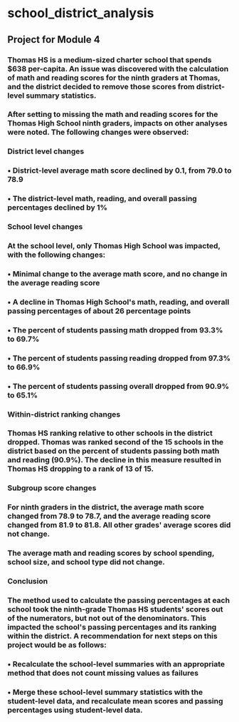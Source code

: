 # school_district_analysis
## Project for Module 4
### Thomas HS is a medium-sized charter school that spends $638 per-capita.  An issue was discovered with the calculation of math and reading scores for the ninth graders at Thomas, and the district decided to remove those scores from district-level summary statistics.  

### After setting to missing the math and reading scores for the Thomas High School ninth graders, impacts on other analyses were noted. The following changes were observed:

### District level changes
### 	• District-level average math score declined by 0.1, from 79.0 to 78.9
### 	• The district-level math, reading, and overall passing percentages declined by 1% 
	
### 	School level changes
### 	At the school level, only Thomas High School was impacted, with the following changes:
###   	• Minimal change to the average math score, and no change in the average reading score
###   	• A decline in Thomas High School's math, reading, and overall passing percentages of about 26 percentage points
###   	• The percent of students passing math dropped from 93.3% to 69.7%
###   	• The percent of students passing reading dropped from 97.3% to 66.9%
###   	• The percent of students passing overall dropped from 90.9% to 65.1%
	
### Within-district ranking changes
### Thomas HS ranking relative to other schools in the district dropped.  Thomas was ranked second of the 15 schools in the district based on the percent of students passing both math and reading (90.9%).  The decline in this measure resulted in Thomas HS dropping to a rank of 13 of 15.   

### Subgroup score changes 

### For ninth graders in the district, the average math score changed from 78.9 to 78.7, and the average reading score changed from 81.9 to 81.8.  All other grades' average scores did not change.

### The average math and reading scores by school spending, school size, and school type did not change.

### Conclusion
### The method used to calculate the passing percentages at each school took the ninth-grade Thomas HS students' scores out of the numerators, but not out of the denominators.   This impacted the school's passing percentages and its ranking within the district.  A recommendation for next steps on this project would be as follows:
###   	• Recalculate the school-level summaries with an appropriate method that does not count missing values as failures
###   	• Merge these school-level summary statistics with the student-level data, and recalculate mean scores and passing percentages using student-level data.
